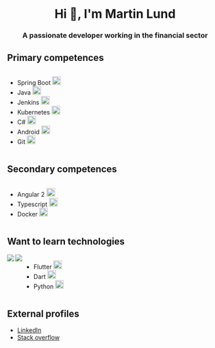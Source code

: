 <h1 align="center">Hi 👋, I'm Martin Lund</h1>
<h3 align="center">A passionate developer working in the financial sector</h3>

<h2> Primary competences</h2>
  <ul style="display: inline-block;">
    <li>Spring Boot <img src="https://www.vectorlogo.zone/logos/springio/springio-icon.svg" alt="spring" width="20" height="20"/> </li>
    <li>Java <img src="https://devicons.github.io/devicon/devicon.git/icons/java/java-original-wordmark.svg" alt="java" width="20" height="20"/> </li>
    <li>Jenkins <img src="https://www.vectorlogo.zone/logos/jenkins/jenkins-icon.svg" alt="jenkins" width="20" height="20"/> </li>
    <li>Kubernetes <img src="https://www.vectorlogo.zone/logos/kubernetes/kubernetes-icon.svg" alt="kubernetes" width="20" height="20"/> </li>
    <li>C# <img src="https://devicons.github.io/devicon/devicon.git/icons/csharp/csharp-original.svg" alt="csharp" width="20" height="20"/> </li>
    <li>Android <img src="https://devicons.github.io/devicon/devicon.git/icons/android/android-original-wordmark.svg" alt="android" width="20" height="20"/> </li>
    <li>Git <img src="https://www.vectorlogo.zone/logos/git-scm/git-scm-icon.svg" alt="git width="20" height="20"/> </li>
  </ul>
      
<h2> Secondary competences</h2>
  <ul style="display: inline-block;">
    <li>Angular 2 <img src="https://devicons.github.io/devicon/devicon.git/icons/angularjs/angularjs-original.svg" alt="angularjs" width="20" height="20"/> </li>
    <li>Typescript <img src="https://devicons.github.io/devicon/devicon.git/icons/typescript/typescript-original.svg" alt="typescript" width="20" height="20"/> </li>
      <li>Docker <img src="https://devicons.github.io/devicon/devicon.git/icons/docker/docker-original-wordmark.svg" alt="docker" width="20" height="20"/> </li>
  </ul>

<h2> Want to learn technologies</h2>
  <ul style="display: inline-block;">
    <li>Flutter <img src="https://www.vectorlogo.zone/logos/flutterio/flutterio-icon.svg" alt="flutter" width="20" height="20"/> </li>
    <li>Dart <img src="https://www.vectorlogo.zone/logos/dartlang/dartlang-icon.svg" alt="dart" width="20" height="20"/> </li>
    <li>Python <img src="https://www.vectorlogo.zone/logos/python/python-icon.svg" alt="jenkins" width="20" height="20"/> </li>
  </ul>

<a href="https://github.com/anuraghazra/github-readme-stats">
  <img align="left" src="https://github-readme-stats.vercel.app/api?username=martinalund&show_icons=true" />
</a>
<a href="https://github.com/anuraghazra/convoychat">
  <img align="left" src="https://github-readme-stats.vercel.app/api/top-langs/?username=martinalund&hide=html" />
</a>

<br>

<h2>External profiles</h2>
<ul>
  <li><a href="https://linkedin.com/in/martin-alexander-lund-8063b35a">LinkedIn</li>
  <li><a href="https://stackoverflow.com/users/8541764/martin-lund">Stack overflow</li>
</ul>


